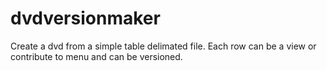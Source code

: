 # dvdversionmaker
Create a dvd from a simple table delimated file. Each row can be a view or contribute to menu and can be versioned.
